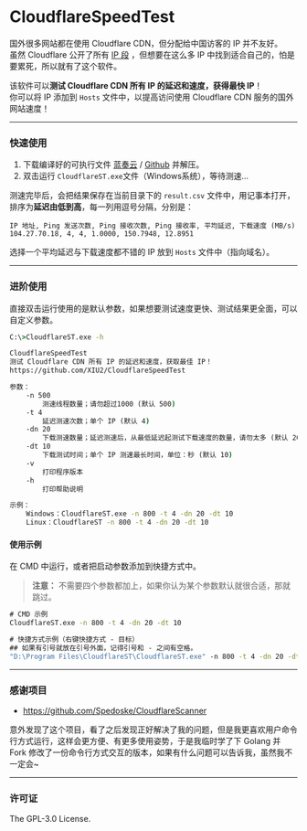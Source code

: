 # CloudflareSpeedTest

国外很多网站都在使用 Cloudflare CDN，但分配给中国访客的 IP 并不友好。  
虽然 Cloudflare 公开了所有 [IP 段](https://www.cloudflare.com/ips/) ，但想要在这么多 IP 中找到适合自己的，怕是要累死，所以就有了这个软件。  

该软件可以**测试 Cloudflare CDN 所有 IP 的延迟和速度，获得最快 IP**！  
你可以将 IP 添加到 `Hosts` 文件中，以提高访问使用 Cloudflare CDN 服务的国外网站速度！  

****
### 快速使用

1. 下载编译好的可执行文件 [蓝奏云](https://www.lanzoux.com/b0742hkxe) / [Github](https://github.com/XIU2/CloudflareSpeedTest/releases) 并解压。  
2. 双击运行 `CloudflareST.exe`文件（Windows系统），等待测速...  

测速完毕后，会把结果保存在当前目录下的 `result.csv` 文件中，用记事本打开，排序为**延迟由低到高**，每一列用逗号分隔，分别是：  
```
IP 地址, Ping 发送次数, Ping 接收次数, Ping 接收率, 平均延迟, 下载速度 (MB/s)
104.27.70.18, 4, 4, 1.0000, 150.7948, 12.8951
```
选择一个平均延迟与下载速度都不错的 IP 放到 `Hosts` 文件中（指向域名）。  

****
### 进阶使用

直接双击运行使用的是默认参数，如果想要测试速度更快、测试结果更全面，可以自定义参数。  
``` cmd
C:\>CloudflareST.exe -h

CloudflareSpeedTest
测试 Cloudflare CDN 所有 IP 的延迟和速度，获取最佳 IP！
https://github.com/XIU2/CloudflareSpeedTest

参数：
    -n 500
        测速线程数量；请勿超过1000 (默认 500)
    -t 4
        延迟测速次数；单个 IP (默认 4)
    -dn 20
        下载测速数量；延迟测速后，从最低延迟起测试下载速度的数量，请勿太多 (默认 20)
    -dt 10
        下载测试时间；单个 IP 测速最长时间，单位：秒 (默认 10)
    -v
        打印程序版本
    -h
        打印帮助说明

示例：
    Windows：CloudflareST.exe -n 800 -t 4 -dn 20 -dt 10
    Linux：CloudflareST -n 800 -t 4 -dn 20 -dt 10
```

#### 使用示例

在 CMD 中运行，或者把启动参数添加到快捷方式中。  
> **注意：** 不需要四个参数都加上，如果你认为某个参数默认就很合适，那就跳过。  

``` cmd
# CMD 示例
CloudflareST.exe -n 800 -t 4 -dn 20 -dt 10
```

``` cmd
# 快捷方式示例（右键快捷方式 - 目标）
## 如果有引号就放在引号外面，记得引号和 - 之间有空格。
"D:\Program Files\CloudflareST\CloudflareST.exe" -n 800 -t 4 -dn 20 -dt 10
```

****
### 感谢项目
* https://github.com/Spedoske/CloudflareScanner

意外发现了这个项目，看了之后发现正好解决了我的问题，但是我更喜欢用户命令行方式运行，这样会更方便、有更多使用姿势，于是我临时学了下 Golang 并 Fork 修改了一份命令行方式交互的版本，如果有什么问题可以告诉我，虽然我不一定会~

****
### 许可证
The GPL-3.0 License.
